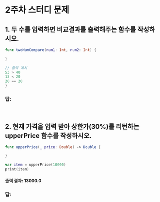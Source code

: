 # 2주차 스터디 문제
## 1. 두 수를 입력하면 비교결과를 출력해주는 함수를 작성하시오.

```swift
func twoNumCompare(num1: Int, num2: Int) {
  
}
```
```swift
// 출력 예시
53 > 40
13 < 20
20 == 20
}
```

### 답: 
&nbsp;
&nbsp;
&nbsp;

## 2. 현재 가격을 입력 받아 상한가(30%)를 리턴하는 upperPrice 함수를 작성하시오.

```swift
func upperPrice(_ price: Double) -> Double {

}
```

```swift
var item = upperPrice(10000)
print(item)
```
#### 출력 결과: 13000.0


### 답:


&nbsp;
&nbsp;
&nbsp;
&nbsp;

